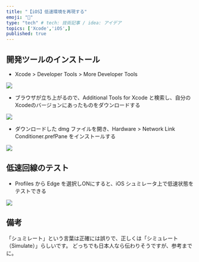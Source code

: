 ```yaml
---
title: "【iOS】低速環境を再現する"
emoji: "🍎"
type: "tech" # tech: 技術記事 / idea: アイデア
topics: ['Xcode','iOS',]
published: true
---
```


## 開発ツールのインストール

- Xcode > Developer Tools > More Developer Tools 

![](https://storage.googleapis.com/zenn-user-upload/c9efdf43bdc2-20220207.png)

- ブラウザが立ち上がるので、Additional Tools for Xcode と検索し、自分のXcodeのバージョンにあったものをダウンロードする

![](https://storage.googleapis.com/zenn-user-upload/93ec2dc8311b-20220207.png)


- ダウンロードした dmg ファイルを開き、Hardware > Network Link Conditioner.prefPane をインストールする

![](https://storage.googleapis.com/zenn-user-upload/905828efb8a8-20220207.png)

## 低速回線のテスト

- Profiles から Edge を選択しONにすると、iOS シュミレータ上で低速状態をテストできる

![](https://storage.googleapis.com/zenn-user-upload/e17dd3e9bc29-20220207.png)

## 備考

「シュミレート」という言葉は正確には誤りで、正しくは「シミュレート（Simulate）」らしいです。
どっちでも日本人なら伝わりそうですが、参考までに。

